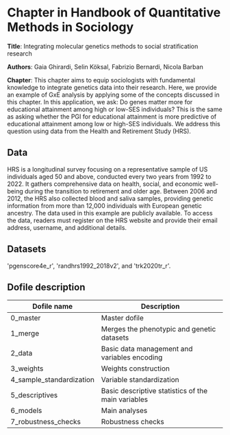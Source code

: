 # Chapter in Handbook of Quantitative Methods in Sociology

**Title**:  Integrating molecular genetics methods to social stratification research

**Authors**: Gaia Ghirardi, Selin Köksal, Fabrizio Bernardi, Nicola Barban

**Chapter**: This chapter aims to equip sociologists with fundamental knowledge to integrate genetics data into their research. Here, we provide an example of GxE analysis by applying some of the concepts discussed in this chapter. In this application, we ask: Do genes matter more for educational attainment among high or low-SES individuals? This is the same as asking whether the PGI for educational attainment is more predictive of educational attainment among low or high-SES individuals. We address this question using data from the Health and Retirement Study (HRS). 

## Data  

HRS is a longitudinal survey focusing on a representative sample of US individuals aged 50 and above, conducted every two years from 1992 to 2022. It gathers comprehensive data on health, social, and economic well-being during the transition to retirement and older age. Between 2006 and 2012, the HRS also collected blood and saliva samples, providing genetic information from more than 12,000 individuals with European genetic ancestry. The data used in this example are publicly available. To access the data, readers must register on the HRS website and provide their email address, username, and additional details. 

## Datasets

'pgenscore4e_r', 'randhrs1992_2018v2', and 'trk2020tr_r'. 

## Dofile description 

| Dofile name               |  Description                                                                      |  
|---------------------------|-----------------------------------------------------------------------------------|            
| 0_master                  | Master dofile                                                                     | 
| 1_merge                   | Merges the phenotypic and genetic datasets                                        |
| 2_data                    | Basic data management and variables encoding                                      |
| 3_weights                 | Weights construction                                                              |
| 4_sample_standardization  | Variable standardization                                                          |
| 5_descriptives            | Basic descriptive statistics of the main variables                                |
| 6_models                  | Main analyses                                                                     | 
| 7_robustness_checks       | Robustness checks                                                                 |

